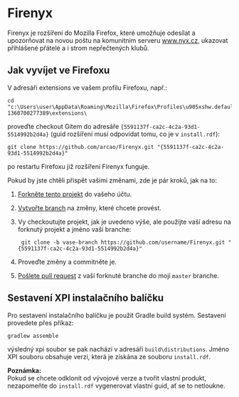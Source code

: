 # Firenyx

Firenyx je rozšíření do Mozilla Firefox, které umožňuje odesílat a upozorňovat 
na novou poštu na komunitnim serveru www.nyx.cz, ukazovat přihlášené přátelé a i
strom nepřečtených klubů.

## Jak vyvíjet ve Firefoxu

V adresáři extensions ve vašem profilu Firefoxu, např.:

	cd "c:\Users\user\AppData\Roaming\Mozilla\Firefox\Profiles\u905xshw.default-1360700277389\extensions\

proveďte checkout Gitem do adresáře `{5591137f-ca2c-4c2a-93d1-5514992b2d4a}` (guid
rozšíření musí odpovídat tomu, co je v `install.rdf`):

	git clone https://github.com/arcao/Firenyx.git "{5591137f-ca2c-4c2a-93d1-5514992b2d4a}"

po restartu Firefoxu již rozšíření Firenyx funguje.

Pokud by jste chtěli přispět vašimi změnami, zde je pár kroků, jak na to:

1. [Forkněte tento projekt][fork] do vašeho účtu.
2. [Vytvořte branch][branch] na změny, které chcete provést.
3. Vy checkoutujte projekt, jak je uvedeno výše, ale použijte vaší adresu na forknutý projekt a jméno vaší branche:

		git clone -b vase-branch https://github.com/username/Firenyx.git "{5591137f-ca2c-4c2a-93d1-5514992b2d4a}"

4. Proveďte změny a commitněte je.
5. [Pošlete pull request][pr] z vaší forknuté branche do mojí `master` branche.

[fork]: http://help.github.com/forking/
[branch]: https://help.github.com/articles/creating-and-deleting-branches-within-your-repository
[pr]: http://help.github.com/pull-requests/


## Sestavení XPI instalačního balíčku

Pro sestavení instalačního balíčku je použit Gradle build systém. Sestavení 
provedete přes příkaz:

	gradlew assemble
	
výsledný xpi soubor se pak nachází v adresáři `build\distributions`. Jméno XPI
souboru obsahuje verzi, která je získána ze souboru `install.rdf`.

**Poznámka:**<br>
Pokud se chcete odklonit od vývojové verze a tvořit vlastní produkt, nezapomeňte
do `install.rdf` vygenerovat vlastní guid, ať se to netloukne. 


  
